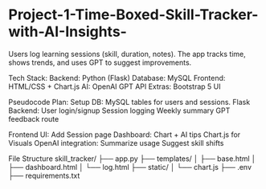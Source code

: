# Project-1-Time-Boxed-Skill-Tracker-with-AI-Insights-
Users log learning sessions (skill, duration, notes). The app tracks time, shows trends, and uses GPT to suggest improvements.

Tech Stack:
Backend: Python (Flask)
Database: MySQL
Frontend: HTML/CSS + Chart.js
AI: OpenAI GPT API
Extras: Bootstrap 5 UI

Pseudocode Plan:
Setup DB: MySQL tables for users and sessions.
Flask Backend:
User login/signup
Session logging
Weekly summary
GPT feedback route

Frontend UI:
Add Session page
Dashboard: Chart + AI tips
Chart.js for Visuals
OpenAI integration:
Summarize usage
Suggest skill shifts

File Structure
skill_tracker/
├── app.py
├── templates/
│   ├── base.html
│   ├── dashboard.html
│   └── log.html
├── static/
│   └── chart.js
├── .env
├── requirements.txt
